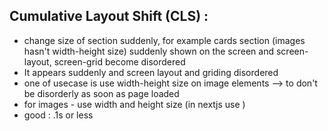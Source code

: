 ## Cumulative Layout Shift (CLS) : 
* change size of section suddenly, for example cards section (images hasn't width-height size) suddenly shown on the screen and screen-layout, screen-grid become disordered
* It appears suddenly and screen layout and griding disordered
* one of usecase is use width-height size on image elements --> to don't be disorderly as soon as page loaded
* for images - use width and height size (in nextjs use <Image width={400} height={400} />)
* good : .1s or less


